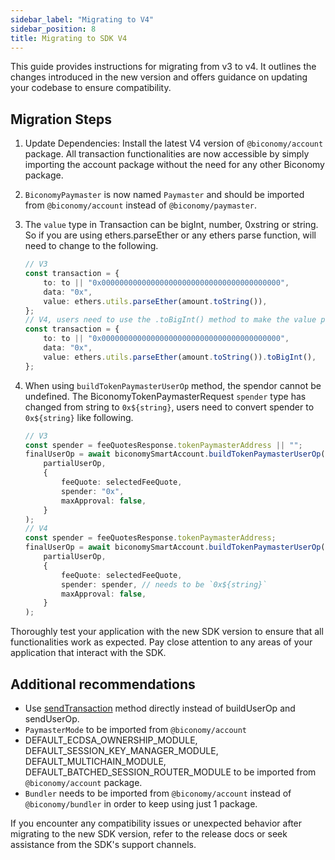```yaml
---
sidebar_label: "Migrating to V4"
sidebar_position: 8
title: Migrating to SDK V4
---
```


This guide provides instructions for migrating from v3 to v4. It outlines the changes introduced in the new version and offers guidance on updating your codebase to ensure compatibility.

## Migration Steps

1. Update Dependencies: Install the latest V4 version of  `@biconomy/account` package. All transaction functionalities are now accessible by simply importing the account package without the need for any other Biconomy package.

2. `BiconomyPaymaster` is now named `Paymaster` and should be imported from `@biconomy/account` instead of `@biconomy/paymaster`.

3. The `value` type in Transaction can be bigInt, number, 0xstring or string. So if you are using ethers.parseEther or any ethers parse function, will need to change to the following.

    ```typescript
    // V3 
    const transaction = {
        to: to || "0x0000000000000000000000000000000000000000",
        data: "0x",
        value: ethers.utils.parseEther(amount.toString()),
    };
    // V4, users need to use the .toBigInt() method to make the value param compatible 
    const transaction = {
        to: to || "0x0000000000000000000000000000000000000000",
        data: "0x",
        value: ethers.utils.parseEther(amount.toString()).toBigInt(),
    };
    ```

4. When using `buildTokenPaymasterUserOp` method, the spendor cannot be undefined. The BiconomyTokenPaymasterRequest `spender` type has changed from string to `0x${string}`, users need to convert spender to `0x${string}` like following.

    ```typescript
    // V3
    const spender = feeQuotesResponse.tokenPaymasterAddress || "";
    finalUserOp = await biconomySmartAccount.buildTokenPaymasterUserOp(
        partialUserOp,
        {
            feeQuote: selectedFeeQuote,
            spender: "0x",
            maxApproval: false,
        }
    );
    // V4
    const spender = feeQuotesResponse.tokenPaymasterAddress;
    finalUserOp = await biconomySmartAccount.buildTokenPaymasterUserOp(
        partialUserOp,
        {
            feeQuote: selectedFeeQuote,
            spender: spender, // needs to be `0x${string}` 
            maxApproval: false,
        }
    );
    ```

Thoroughly test your application with the new SDK version to ensure that all functionalities work as expected. Pay close attention to any areas of your application that interact with the SDK.

## Additional recommendations
- Use [sendTransaction](/Account/methods#sendtransaction-) method directly instead of buildUserOp and sendUserOp.
- `PaymasterMode` to be imported from `@biconomy/account`
- DEFAULT_ECDSA_OWNERSHIP_MODULE, DEFAULT_SESSION_KEY_MANAGER_MODULE, DEFAULT_MULTICHAIN_MODULE, DEFAULT_BATCHED_SESSION_ROUTER_MODULE to be imported from `@biconomy/account` package.
- `Bundler` needs to be imported from `@biconomy/account` instead of `@biconomy/bundler` in order to keep using just 1 package.


If you encounter any compatibility issues or unexpected behavior after migrating to the new SDK version, refer to the release docs or seek assistance from the SDK's support channels.